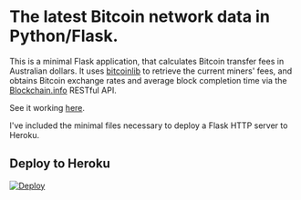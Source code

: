 # The latest Bitcoin network data in Python/Flask.

This is a minimal Flask application, that calculates Bitcoin transfer fees in Australian dollars. It uses [bitcoinlib](https://pypi.python.org/pypi/bitcoinlib) to retrieve the current miners' fees, and obtains Bitcoin exchange rates and average block completion time via the [Blockchain.info](https://blockchain.info/q) RESTful API.

See it working [here](https://btctx-rdm.herokuapp.com).

I've included the minimal files necessary to deploy a Flask HTTP server to Heroku.

## Deploy to Heroku

[![Deploy](https://www.herokucdn.com/deploy/button.png)](https://heroku.com/deploy)
